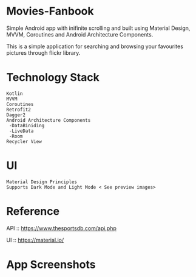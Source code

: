 # Movies-Fanbook
Simple Android app with inifinite scrolling and built using Material Design, MVVM, Coroutines and Android Architecture Components. 

This is a simple application for searching and browsing your favourites pictures through flickr library.


# Technology Stack
		 
   	Kotlin
    MVVM
    Coroutines
    Retrofit2
    Dagger2
	Android Architecture Components
 	 -DataBiniding
	 -LiveData
	 -Room
	Recycler View
	
# UI 
	Material Design Principles
	Supports Dark Mode and Light Mode < See preview images>
# Reference
API :: https://www.thesportsdb.com/api.php

UI  :: https://material.io/
# App Screenshots

